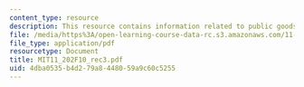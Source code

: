 ```yaml
---
content_type: resource
description: This resource contains information related to public goods and discounting.
file: /media/https%3A/open-learning-course-data-rc.s3.amazonaws.com/11-202-planning-economics-fall-2010/4dba0535b4d279a8448059a9c60c5255_MIT11_202F10_rec3.pdf
file_type: application/pdf
resourcetype: Document
title: MIT11_202F10_rec3.pdf
uid: 4dba0535-b4d2-79a8-4480-59a9c60c5255
---
```

